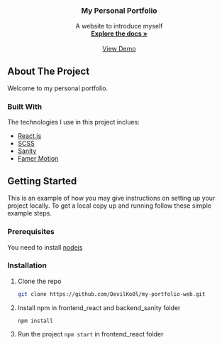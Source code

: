 <div align="center"> 

  <h3 align="center">My Personal Portfolio</h3>

  <p align="center">
    A website to introduce myself
    <br />
    <a href="#"><strong>Explore the docs »</strong></a>
    <br />
    <br />
    <a href="#">View Demo</a>   
    
  </p>
</div>

<!-- ABOUT THE PROJECT -->
## About The Project
Welcome to my personal portfolio. 

### Built With
The technologies I use in this project inclues:
* [React.js](https://reactjs.org/)
* [SCSS](https://sass-lang.com/)
* [Sanity](https://www.sanity.io/)
* [Famer Motion](https://www.framer.com/motion/)

<!-- GETTING STARTED -->
## Getting Started
This is an example of how you may give instructions on setting up your project locally. To get a local copy up and running follow these simple example steps.

### Prerequisites
You need to install [nodejs](https://nodejs.org/en/)

### Installation

1. Clone the repo
   ```sh
   git clone https://github.com/DevilKo0l/my-portfolio-web.git
   ```
2. Install npm in frontend_react and backend_sanity folder
   ```
   npm install
   ```
3. Run the project `npm start` in frontend_react folder
